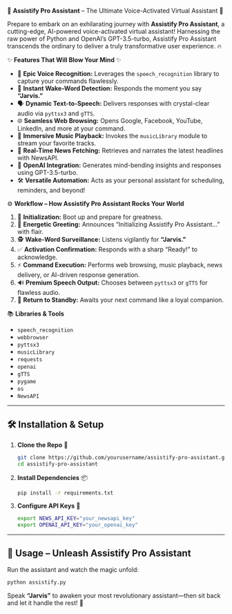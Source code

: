 🚀 **Assistify Pro Assistant** – The Ultimate Voice-Activated Virtual Assistant 🤖

Prepare to embark on an exhilarating journey with **Assistify Pro Assistant**, a cutting-edge, AI-powered voice-activated virtual assistant! Harnessing the raw power of Python and OpenAI’s GPT-3.5-turbo, Assistify Pro Assistant transcends the ordinary to deliver a truly transformative user experience. 🔥

✨ **Features That Will Blow Your Mind** ✨

* 🎤 **Epic Voice Recognition:** Leverages the `speech_recognition` library to capture your commands flawlessly.
* 🔔 **Instant Wake-Word Detection:** Responds the moment you say **“Jarvis.”**
* 🗣️ **Dynamic Text-to-Speech:** Delivers responses with crystal-clear audio via `pyttsx3` and `gTTS`.
* 🌐 **Seamless Web Browsing:** Opens Google, Facebook, YouTube, LinkedIn, and more at your command.
* 🎵 **Immersive Music Playback:** Invokes the `musicLibrary` module to stream your favorite tracks.
* 📰 **Real-Time News Fetching:** Retrieves and narrates the latest headlines with NewsAPI.
* 🤯 **OpenAI Integration:** Generates mind-bending insights and responses using GPT-3.5-turbo.
* 🛠️ **Versatile Automation:** Acts as your personal assistant for scheduling, reminders, and beyond!

⚙️ **Workflow – How Assistify Pro Assistant Rocks Your World**

1. 🚀 **Initialization:** Boot up and prepare for greatness.
2. 💬 **Energetic Greeting:** Announces “Initializing Assistify Pro Assistant…” with flair.
3. 🕵️ **Wake-Word Surveillance:** Listens vigilantly for **“Jarvis.”**
4. ✅ **Activation Confirmation:** Responds with a sharp “Ready!” to acknowledge.
5. ⚡ **Command Execution:** Performs web browsing, music playback, news delivery, or AI-driven response generation.
6. 🔊 **Premium Speech Output:** Chooses between `pyttsx3` or `gTTS` for flawless audio.
7. 🔄 **Return to Standby:** Awaits your next command like a loyal companion.

📚 **Libraries & Tools**

* `speech_recognition`
* `webbrowser`
* `pyttsx3`
* `musicLibrary`
* `requests`
* `openai`
* `gTTS`
* `pygame`
* `os`
* `NewsAPI`

---

## 🛠️ Installation & Setup

1. **Clone the Repo** 🚀

   ```bash
   git clone https://github.com/yourusername/assistify-pro-assistant.git
   cd assistify-pro-assistant
   ```

2. **Install Dependencies** 📦

   ```bash
   pip install -r requirements.txt
   ```

3. **Configure API Keys** 🔑

   ```bash
   export NEWS_API_KEY="your_newsapi_key"
   export OPENAI_API_KEY="your_openai_key"
   ```

---

## 🎯 Usage – Unleash Assistify Pro Assistant

Run the assistant and watch the magic unfold:

```bash
python assistify.py
```

Speak **“Jarvis”** to awaken your most revolutionary assistant—then sit back and let it handle the rest! 🌟
